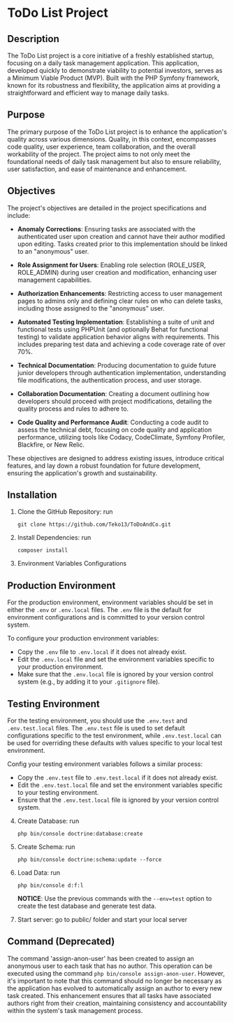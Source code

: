 # ToDo List Project

## Description

The ToDo List project is a core initiative of a freshly established startup, focusing on a daily task management application. This application, developed quickly to demonstrate viability to potential investors, serves as a Minimum Viable Product (MVP). Built with the PHP Symfony framework, known for its robustness and flexibility, the application aims at providing a straightforward and efficient way to manage daily tasks.

## Purpose

The primary purpose of the ToDo List project is to enhance the application's quality across various dimensions. Quality, in this context, encompasses code quality, user experience, team collaboration, and the overall workability of the project. The project aims to not only meet the foundational needs of daily task management but also to ensure reliability, user satisfaction, and ease of maintenance and enhancement.

## Objectives

The project's objectives are detailed in the project specifications and include:

- **Anomaly Corrections**: Ensuring tasks are associated with the authenticated user upon creation and cannot have their author modified upon editing. Tasks created prior to this implementation should be linked to an "anonymous" user.

- **Role Assignment for Users**: Enabling role selection (ROLE_USER, ROLE_ADMIN) during user creation and modification, enhancing user management capabilities.

- **Authorization Enhancements**: Restricting access to user management pages to admins only and defining clear rules on who can delete tasks, including those assigned to the "anonymous" user.

- **Automated Testing Implementation**: Establishing a suite of unit and functional tests using PHPUnit (and optionally Behat for functional testing) to validate application behavior aligns with requirements. This includes preparing test data and achieving a code coverage rate of over 70%.

- **Technical Documentation**: Producing documentation to guide future junior developers through authentication implementation, understanding file modifications, the authentication process, and user storage.

- **Collaboration Documentation**: Creating a document outlining how developers should proceed with project modifications, detailing the quality process and rules to adhere to.

- **Code Quality and Performance Audit**: Conducting a code audit to assess the technical debt, focusing on code quality and application performance, utilizing tools like Codacy, CodeClimate, Symfony Profiler, Blackfire, or New Relic.

These objectives are designed to address existing issues, introduce critical features, and lay down a robust foundation for future development, ensuring the application's growth and sustainability.

## Installation

1. Clone the GitHub Repository: run

   ```
   git clone https://github.com/Teko13/ToDoAndCo.git
   ```

2. Install Dependencies: run

   ```
   composer install
   ```

3. Environment Variables Configurations

## Production Environment

For the production environment, environment variables should be set in either the `.env` or `.env.local` files. The `.env` file is the default for environment configurations and is committed to your version control system.

To configure your production environment variables:

- Copy the `.env` file to `.env.local` if it does not already exist.
- Edit the `.env.local` file and set the environment variables specific to your production environment.
- Make sure that the `.env.local` file is ignored by your version control system (e.g., by adding it to your `.gitignore` file).


## Testing Environment

For the testing environment, you should use the `.env.test` and `.env.test.local` files. The `.env.test` file is used to set default configurations specific to the test environment, while `.env.test.local` can be used for overriding these defaults with values specific to your local test environment.

Config your testing environment variables follows a similar process:

- Copy the `.env.test` file to `.env.test.local` if it does not already exist.
- Edit the `.env.test.local` file and set the environment variables specific to your testing environment.
- Ensure that the `.env.test.local` file is ignored by your version control system.

4. Create Database: run

   ```
   php bin/console doctrine:database:create
   ```


5. Create Schema: run

   ```
   php bin/console doctrine:schema:update --force
   ```
6. Load Data: run

   ```
   php bin/console d:f:l
   ```

   **NOTICE**: Use the previous commands with the `--env=test` option to create the test database and generate test data.

7. Start server: go to public/ folder and start your local server

## Command (Deprecated)

The command 'assign-anon-user' has been created to assign an anonymous user to each task that has no author. This operation can be executed using the command `php bin/console assign-anon-user`. However, it's important to note that this command should no longer be necessary as the application has evolved to automatically assign an author to every new task created. This enhancement ensures that all tasks have associated authors right from their creation, maintaining consistency and accountability within the system's task management process.
